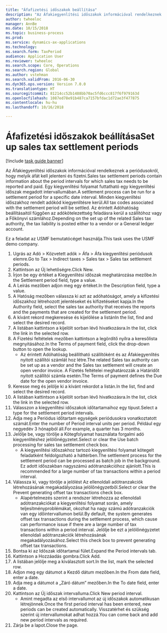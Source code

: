 ```yaml
--- 
title: "Áfafizetési időszakok beállítása"
description: "Az Áfakiegyenlítési időszakok információval rendelkeznek a periódusokról, hogy melyik áfát kell jelenteni és fizetni."
author: twheeloc
manager: AnnBe
ms.date: 10/15/2018
ms.topic: business-process
ms.prod: 
ms.service: dynamics-ax-applications
ms.technology: 
ms.search.form: TaxPeriod
audience: Application User
ms.reviewer: twheeloc
ms.search.scope: Core, Operations
ms.search.region: Global
ms.author: vstehman
ms.search.validFrom: 2016-06-30
ms.dyn365.ops.version: Version 7.0.0
ms.translationtype: HT
ms.sourcegitcommit: 81214cc52b1488bb70ac5fd6ccc817f6f979163d
ms.openlocfilehash: 1087ed78e91b487ca7157bfdac1d72ae3f477875
ms.contentlocale: hu-hu
ms.lasthandoff: 10/16/2018

---
```

# <a name="set-up-sales-tax-settlement-periods"></a><span data-ttu-id="c85fa-103">Áfafizetési időszakok beállítása</span><span class="sxs-lookup"><span data-stu-id="c85fa-103">Set up sales tax settlement periods</span></span>

[!include [task guide banner](../../includes/task-guide-banner.md)]

<span data-ttu-id="c85fa-104">Az Áfakiegyenlítési időszakok információval rendelkeznek a periódusokról, hogy melyik áfát kell jelenteni és fizetni.</span><span class="sxs-lookup"><span data-stu-id="c85fa-104">Sales tax settlement periods contain information about the period intervals for which sales tax needs to be reported and paid.</span></span> <span data-ttu-id="c85fa-105">Egy kiegyenlítési folyamat futtatható egy kiegyenlítési időszak megadott intervallumában.</span><span class="sxs-lookup"><span data-stu-id="c85fa-105">A settlement process can be run for a settlement period for a specific date interval.</span></span> <span data-ttu-id="c85fa-106">Minden kiegyenlítési időszakhoz rendelt adókód kiegyenlítésre kerül.</span><span class="sxs-lookup"><span data-stu-id="c85fa-106">All tax codes associated with the settlement period will be settled.</span></span> <span data-ttu-id="c85fa-107">Az érintett Adóhatóság beállításaitól függően az adókötelezettség feladásra kerül a szállítóhoz vagy a Főkönyvi számlához.</span><span class="sxs-lookup"><span data-stu-id="c85fa-107">Depending on the set up of the related Sales tax authority, the tax liability is posted either to a vendor or a General ledger account.</span></span>



<span data-ttu-id="c85fa-108">Ez a feladat az USMF bemutatócéget használja.</span><span class="sxs-lookup"><span data-stu-id="c85fa-108">This task uses the USMF demo company.</span></span>



1. <span data-ttu-id="c85fa-109">Ugrás az Adó > Közvetett adók > Áfa > Áfa kiegyenlítési periódusok elemre.</span><span class="sxs-lookup"><span data-stu-id="c85fa-109">Go to Tax > Indirect taxes > Sales tax > Sales tax settlement periods.</span></span>
2. <span data-ttu-id="c85fa-110">Kattintson az Új lehetőségre.</span><span class="sxs-lookup"><span data-stu-id="c85fa-110">Click New.</span></span>
3. <span data-ttu-id="c85fa-111">Írjon be egy értéket a Kiegyenlítési időszak meghatározása mezőbe.</span><span class="sxs-lookup"><span data-stu-id="c85fa-111">In the Settlement period field, type a value.</span></span>
4. <span data-ttu-id="c85fa-112">A Leírás mezőben adjon meg egy értéket.</span><span class="sxs-lookup"><span data-stu-id="c85fa-112">In the Description field, type a value.</span></span>
5. <span data-ttu-id="c85fa-113">A Hatóság mezőben válassza ki azt az adóhatóságot, amely a kifizetési időszakhoz létrehozott jelentéseket és kifizetéseket kapja.</span><span class="sxs-lookup"><span data-stu-id="c85fa-113">In the Authority field, select the sales tax authority that receives the reports and the payments that are created for the settlement period.</span></span>
6. <span data-ttu-id="c85fa-114">A kívánt rekord megkeresése és kijelölése a listán</span><span class="sxs-lookup"><span data-stu-id="c85fa-114">In the list, find and select the desired record.</span></span>
7. <span data-ttu-id="c85fa-115">A listában kattintson a kijelölt sorban lévő hivatkozásra.</span><span class="sxs-lookup"><span data-stu-id="c85fa-115">In the list, click the link in the selected row.</span></span>
8. <span data-ttu-id="c85fa-116">A Fizetési feltételek mezőben kattintson a legördítő nyílra a keresőlista megnyitásához.</span><span class="sxs-lookup"><span data-stu-id="c85fa-116">In the Terms of payment field, click the drop-down button to open the lookup.</span></span>
    * <span data-ttu-id="c85fa-117">Az érintett Adóhatóság beállítható szállítóként és az Áfakiegyenlítés nyitott szállítói számlát hoz létre.</span><span class="sxs-lookup"><span data-stu-id="c85fa-117">The related Sales tax authority can be set up as a vendor and the Sales tax settlement will create an open vendor invoice.</span></span> <span data-ttu-id="c85fa-118">A Fizetés feltételei meghatározzák a Határidőt nyitott szállítói számla esetén.</span><span class="sxs-lookup"><span data-stu-id="c85fa-118">The Terms of payment defines the Due date for the open vendor invoice.</span></span>  
9. <span data-ttu-id="c85fa-119">Keresse meg és jelölje ki a kívánt rekordot a listán.</span><span class="sxs-lookup"><span data-stu-id="c85fa-119">In the list, find and select the desired record.</span></span>
10. <span data-ttu-id="c85fa-120">A listában kattintson a kijelölt sorban lévő hivatkozásra.</span><span class="sxs-lookup"><span data-stu-id="c85fa-120">In the list, click the link in the selected row.</span></span>
11. <span data-ttu-id="c85fa-121">Válasszon a kiegyenlítési időszakok időtartamaihoz egy típust.</span><span class="sxs-lookup"><span data-stu-id="c85fa-121">Select a type for the settlement period intervals.</span></span>
12. <span data-ttu-id="c85fa-122">Adja meg a Periódus időtartam egységek periódusokra vonatkoztatott számát.</span><span class="sxs-lookup"><span data-stu-id="c85fa-122">Enter the number of Period interval units per period.</span></span> <span data-ttu-id="c85fa-123">Például egy negyedév 3 hónapból áll.</span><span class="sxs-lookup"><span data-stu-id="c85fa-123">For example, a quarter has 3 months.</span></span>
13. <span data-ttu-id="c85fa-124">Jelölje be, vagy törölje a Kötegfolyamat használata forgalmi adó kiegyenlítéshez jelölőnégyzetet.</span><span class="sxs-lookup"><span data-stu-id="c85fa-124">Select or clear the Use batch processing for sales tax settlement check box.</span></span>
    * <span data-ttu-id="c85fa-125">A kiegyenlítési időszakhoz tartozó kiegyenlítési folyamat kötegelt feladatként feldolgozható a háttérben.</span><span class="sxs-lookup"><span data-stu-id="c85fa-125">The settlement process for the settlement period can be processed as batch job in the background.</span></span> <span data-ttu-id="c85fa-126">Ez adott időszakban nagyszámú adótranzakcióhoz ajánlott.</span><span class="sxs-lookup"><span data-stu-id="c85fa-126">This is recommended for a large number of tax transactions within a period interval.</span></span>  
14. <span data-ttu-id="c85fa-127">Válassza ki, vagy törölje a jelölést Az ellenoldali adótranzakciók létrehozásának megakadályozása jelölőnégyzetből.</span><span class="sxs-lookup"><span data-stu-id="c85fa-127">Select or clear the Prevent generating offset tax transactions check box.</span></span>
    * <span data-ttu-id="c85fa-128">Alapértelmezés szerint a rendszer létrehozza az ellenoldali adótranzakciókat a kiegyenlítési folyamat során, amely teljesítményproblémákat, okozhat ha nagy számú adótranzakciók van egy időintervallumon belül.</span><span class="sxs-lookup"><span data-stu-id="c85fa-128">By default, the system generates offset tax transactions during the settlement process, which cause can performance issue if there are a large number of tax transactions within a period interval.</span></span> <span data-ttu-id="c85fa-129">Jelölje be ezt a jelölőnégyzetet ellenoldali adótranzakciók létrehozásának megakadályozásához.</span><span class="sxs-lookup"><span data-stu-id="c85fa-129">Select this check box to prevent generating offset tax transactions.</span></span>
15. <span data-ttu-id="c85fa-130">Bontsa ki az Időszak időtartamai fület.</span><span class="sxs-lookup"><span data-stu-id="c85fa-130">Expand the Period intervals tab.</span></span>
16. <span data-ttu-id="c85fa-131">Kattintson a Hozzáadás gombra.</span><span class="sxs-lookup"><span data-stu-id="c85fa-131">Click Add.</span></span>
17. <span data-ttu-id="c85fa-132">A listában jelölje meg a kiválasztott sort.</span><span class="sxs-lookup"><span data-stu-id="c85fa-132">In the list, mark the selected row.</span></span>
18. <span data-ttu-id="c85fa-133">Adjon meg egy dátumot a Kezdő dátum mezőben.</span><span class="sxs-lookup"><span data-stu-id="c85fa-133">In the From date field, enter a date.</span></span>
19. <span data-ttu-id="c85fa-134">Adja meg a dátumot a „Záró dátum” mezőben.</span><span class="sxs-lookup"><span data-stu-id="c85fa-134">In the To date field, enter a date.</span></span>
20. <span data-ttu-id="c85fa-135">Kattintson az Új időszak intervalluma.</span><span class="sxs-lookup"><span data-stu-id="c85fa-135">Click New period interval.</span></span>
    * <span data-ttu-id="c85fa-136">Amint megadta az első intervallumot az új időszakok automatikusan létrejönnek.</span><span class="sxs-lookup"><span data-stu-id="c85fa-136">Once the first period interval has been entered, new periods can be created automatically.</span></span> <span data-ttu-id="c85fa-137">Visszatérhet és szükség szerint új intervallumokat adhat hozzá.</span><span class="sxs-lookup"><span data-stu-id="c85fa-137">You can come back and add new period intervals as required.</span></span>  
21. <span data-ttu-id="c85fa-138">Zárja be a lapot.</span><span class="sxs-lookup"><span data-stu-id="c85fa-138">Close the page.</span></span>


